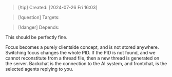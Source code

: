 
>[!tip] Created: [2024-07-26 Fri 16:03]

>[!question] Targets: 

>[!danger] Depends: 

This should be perfectly fine.

Focus becomes a purely clientside concept, and is not stored anywhere.
Switching focus changes the whole PID.
If the PID is not found, and we cannot reconstitute from a thread file, then a new thread is generated on the server.
Backchat is the connection to the AI system, and frontchat, is the selected agents replying to you.
